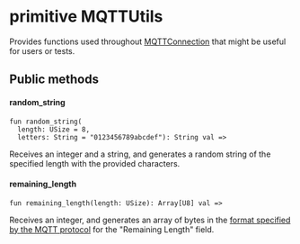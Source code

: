 # primitive MQTTUtils

Provides functions used throughout [MQTTConnection](//classes/actor-mqttconnection.md) that might be useful for users or tests.

## Public methods

#### random\_string

```pony
fun random_string(
  length: USize = 8,
  letters: String = "0123456789abcdef"): String val =>
```

Receives an integer and a string, and generates a random string of the specified length with the provided characters.

#### remaining\_length

```pony
fun remaining_length(length: USize): Array[U8] val =>
```

Receives an integer, and generates an array of bytes in the [format specified by the MQTT protocol](http://docs.oasis-open.org/mqtt/mqtt/v3.1.1/os/mqtt-v3.1.1-os.html#_Toc398718023) for the "Remaining Length" field.
